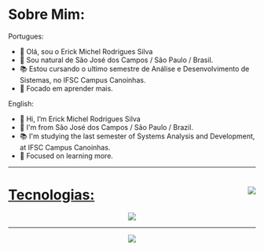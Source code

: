 # Sobre Mim:
Portugues:
- 👋 Olá, sou o Erick Michel Rodrigues Silva
- 🏡 Sou natural de São José dos Campos / São Paulo / Brasil.
- 📚 Estou cursando o ultimo semestre de Análise e Desenvolvimento de Sistemas, no IFSC Campus Canoinhas.
- 💾 Focado em aprender mais.

English:
- 👋 Hi, I’m Erick Michel Rodrigues Silva
- 🏡 I'm from São José dos Campos / São Paulo / Brazil.
- 📚 I'm studying the last semester of Systems Analysis and Development, at IFSC Campus Canoinhas.
- 💾 Focused on learning more.

----

<a href="https://github.com/michel172002">
<img align="right" src="https://github-readme-stats.vercel.app/api/top-langs/?username=michel172002&langs_count=7&theme=merko"/>
  
# Tecnologias:
<p align="center">
  <a href="https://skillicons.dev">
    <img src="https://skillicons.dev/icons?i=java,spring,react,javascript,py,django,git,docker" />
  </a>
</p>

----
<div align="center">
    <img src="https://github-readme-stats.vercel.app/api?username=michel172002&show_icons=true&theme=merko"/>
</div>


  
